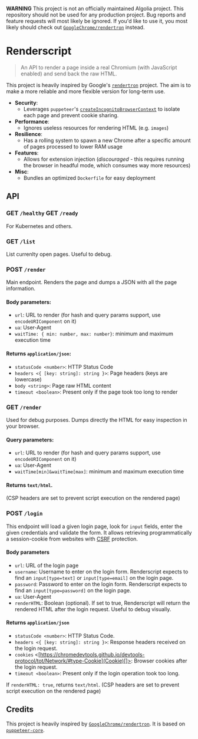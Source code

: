 **WARNING**
This project is not an officially maintained Algolia project.
This repository should not be used for any production project.
Bug reports and feature requests will most likely be ignored.
If you'd like to use it, you most likely should check out [`GoogleChrome/rendertron`](https://github.com/GoogleChrome/rendertron) instead.

# Renderscript

> An API to render a page inside a real Chromium (with JavaScript enabled) and send back the raw HTML.

This project is heavily inspired by Google's [`rendertron`](https://github.com/GoogleChrome/rendertron) project.
The aim is to make a more reliable and more flexible version for long-term use.

* **Security**:
  * Leverages `puppeteer`'s [`createIncognitoBrowserContext`](https://github.com/GoogleChrome/puppeteer/blob/master/docs/api.md#browsercreateincognitobrowsercontext) to isolate each page and prevent cookie sharing.
* **Performance**:
  * Ignores useless resources for rendering HTML (e.g. `images`)
* **Resilience**:
  * Has a rolling system to spawn a new Chrome after a specific amount of pages processed to lower RAM usage
* **Features**:
  * Allows for extension injection (*discouraged* - this requires running the browser in headful mode, which consumes way more resources)
* **Misc**:
  * Bundles an optimized `Dockerfile` for easy deployment

## API

### GET `/healthy` GET `/ready`

For Kubernetes and others.

### GET `/list`

List currenlty open pages.
Useful to debug.

### POST `/render`

Main endpoint. Renders the page and dumps a JSON with all the page information.

#### Body parameters:

* `url`: URL to render (for hash and query params support, use `encodeURIComponent` on it)
* `ua`: User-Agent
* `waitTime: { min: number, max: number}`: minimum and maximum execution time

#### Returns `application/json`:

* `statusCode <number>`: HTTP Status Code
* `headers <{ [key: string]: string }>`: Page headers (keys are lowercase)
* `body <string>`: Page raw HTML content
* `timeout <boolean>`: Present only if the page took too long to render

### GET `/render`

Used for debug purposes. Dumps directly the HTML for easy inspection in your browser.

#### Query parameters:

* `url`: URL to render (for hash and query params support, use `encodeURIComponent` on it)
* `ua`: User-Agent
* `waitTime[min]&waitTime[max]`: minimum and maximum execution time

#### Returns `text/html`.

(CSP headers are set to prevent script execution on the rendered page)

### POST `/login`

This endpoint will load a given login page, look for `input` fields, enter the given credentials and validate the form.
It allows retrieving programmatically a session-cookie from websites with [CSRF](https://en.wikipedia.org/wiki/Cross-site_request_forgery) protection.

#### Body parameters

* `url`: URL of the login page
* `username`: Username to enter on the login form. Renderscript expects to find an `input[type=text]` or `input[type=email]` on the login page.
* `password`: Password to enter on the login form. Renderscript expects to find an `input[type=password]` on the login page.
* `ua`: User-Agent
* `renderHTML`: Boolean (optional). If set to true, Renderscript will return the rendered HTML after the login request. Useful to debug visually.

#### Returns `application/json`

* `statusCode <number>`: HTTP Status Code.
* `headers <{ [key: string]: string }>`: Response headers received on the login request.
* `cookies` <[https://chromedevtools.github.io/devtools-protocol/tot/Network/#type-Cookie](Cookie)[]>: Browser cookies after the login request.
* `timeout <boolean>`: Present only if the login operation took too long.

If `renderHTML: true`, returns `text/html`.
(CSP headers are set to prevent script execution on the rendered page)

## Credits

This project is heavily inspired by [`GoogleChrome/rendertron`](https://github.com/GoogleChrome/rendertron).
It is based on [`puppeteer-core`](https://github.com/GoogleChrome/puppeteer).
